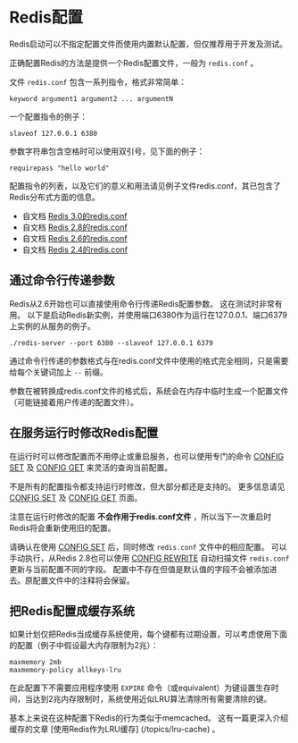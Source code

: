 Redis配置
===

Redis启动可以不指定配置文件而使用内置默认配置，但仅推荐用于开发及测试。

正确配置Redis的方法是提供一个Redis配置文件，一般为 `redis.conf` 。

文件 `redis.conf` 包含一系列指令，格式非常简单：

    keyword argument1 argument2 ... argumentN

一个配置指令的例子：

    slaveof 127.0.0.1 6380

参数字符串包含空格时可以使用双引号，见下面的例子：

    requirepass "hello world"

配置指令的列表，以及它们的意义和用法请见例子文件redis.conf，其已包含了Redis分布式方面的信息。

* 自文档 [Redis 3.0的redis.conf](https://raw.githubusercontent.com/antirez/redis/3.0/redis.conf)
* 自文档 [Redis 2.8的redis.conf](https://raw.githubusercontent.com/antirez/redis/2.8/redis.conf)
* 自文档 [Redis 2.6的redis.conf](https://raw.githubusercontent.com/antirez/redis/2.6/redis.conf)
* 自文档 [Redis 2.4的redis.conf](https://raw.githubusercontent.com/antirez/redis/2.4/redis.conf)

通过命令行传递参数
---

Redis从2.6开始也可以直接使用命令行传递Redis配置参数。
这在测试时非常有用。
以下是启动Redis新实例，并使用端口6380作为运行在127.0.0.1、端口6379上实例的从服务的例子。

    ./redis-server --port 6380 --slaveof 127.0.0.1 6379

通过命令行传递的参数格式与在redis.conf文件中使用的格式完全相同，只是需要给每个关键词加上 `--` 前缀。

参数在被转换成redis.conf文件的格式后，系统会在内存中临时生成一个配置文件（可能链接着用户传递的配置文件）。

在服务运行时修改Redis配置
---

在运行时可以修改配置而不用停止或重启服务，也可以使用专门的命令 [CONFIG SET](/commands/config-set) 及 [CONFIG GET](/commands/config-get) 来灵活的查询当前配置。

不是所有的配置指令都支持运行时修改，但大部分都还是支持的。
更多信息请见 [CONFIG SET](/commands/config-set) 及 [CONFIG GET](/commands/config-get) 页面。

注意在运行时修改的配置 **不会作用于redis.conf文件** ，所以当下一次重启时Redis将会重新使用旧的配置。

请确认在使用 [CONFIG SET](/commands/config-set) 后，同时修改 `redis.conf` 文件中的相应配置。
可以手动执行，从Redis 2.8也可以使用 [CONFIG REWRITE](/commands/config-rewrite) 自动扫描文件 `redis.conf` 更新与当前配置不同的字段。
配置中不存在但值是默认值的字段不会被添加进去。原配置文件中的注释将会保留。

把Redis配置成缓存系统
---

如果计划仅把Redis当成缓存系统使用，每个键都有过期设置，可以考虑使用下面的配置（例子中假设最大内存限制为2兆）：

    maxmemory 2mb
    maxmemory-policy allkeys-lru

在此配置下不需要应用程序使用 `EXPIRE` 命令（或equivalent）为键设置生存时间，当达到2兆内存限制时，系统使用近似LRU算法清除所有需要清除的键。

基本上来说在这种配置下Redis的行为类似于memcached。
这有一篇更深入介绍缓存的文章 [使用Redis作为LRU缓存] (/topics/lru-cache) 。
